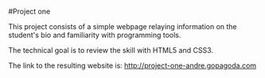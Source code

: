 #Project one

This project consists of a simple webpage relaying information 
on the student's bio and familiarity with programming tools.

The technical goal is to review the skill with HTML5 and CSS3.

The link to the resulting website is: http://project-one-andre.gopagoda.com
